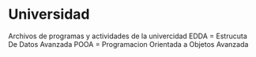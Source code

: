# Universidad
Archivos de programas y actividades de la univercidad
EDDA = Estrucuta De Datos Avanzada
POOA = Programacion Orientada a Objetos Avanzada